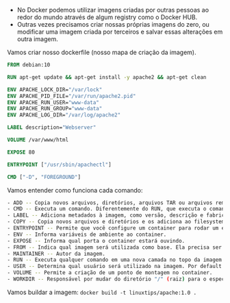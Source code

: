 - No Docker podemos utilizar imagens criadas por outras pessoas ao redor do mundo através de algum registry como o Docker HUB.
- Outras vezes precisamos criar nossas próprias imagens do zero, ou modificar uma imagem criada por terceiros e salvar essas alterações em outra imagem.

Vamos criar nosso dockerfile (nosso mapa de criação da imagem).
```dockerfile
FROM debian:10

RUN apt-get update && apt-get install -y apache2 && apt-get clean

ENV APACHE_LOCK_DIR="/var/lock"
ENV APACHE_PID_FILE="/var/run/apache2.pid"
ENV APACHE_RUN_USER="www-data"
ENV APACHE_RUN_GROUP="www-data"
ENV APACHE_LOG_DIR="/var/log/apache2"

LABEL description="Webserver"

VOLUME /var/www/html

EXPOSE 80

ENTRYPOINT ["/usr/sbin/apachectl"]

CMD ["-D", "FOREGROUND"]
```

Vamos entender como funciona cada comando:
```sh
- ADD -- Copia novos arquivos, diretórios, arquivos TAR ou arquivos remotos e os adiciona ao filesystem do container.
- CMD -- Executa um comando. Diferentemente do RUN, que executa o comando no momento em que está "buildando" a imagem, o CMD irá fazê-lo somente quando o container é iniciado.
- LABEL -- Adiciona metadados à imagem, como versão, descrição e fabricante.
- COPY -- Copia novos arquivos e diretórios e os adiciona ao filesystem do container.
- ENTRYPOINT -- Permite que você configure um container para rodar um executável. Quando esse executável for finalizado, o container também será.
- ENV -- Informa variáveis de ambiente ao container.
- EXPOSE -- Informa qual porta o container estará ouvindo.
- FROM -- Indica qual imagem será utilizada como base. Ela precisa ser a primeira linha do dockerfile.
- MAINTAINER -- Autor da imagem.
- RUN -- Executa qualquer comando em uma nova camada no topo da imagem e "commita" as alterações. Essas alterações você poderá utilizar nas próximas instruções de seu dockerfile.
- USER -- Determina qual usuário será utilizado na imagem. Por default é o root.
- VOLUME -- Permite a criação de um ponto de montagem no container.
- WORKDIR -- Responsável por mudar do diretório "/" (raiz) para o especificado nele.
```
Vamos buildar a imagem:
`docker build -t linuxtips/apache:1.0 .`

